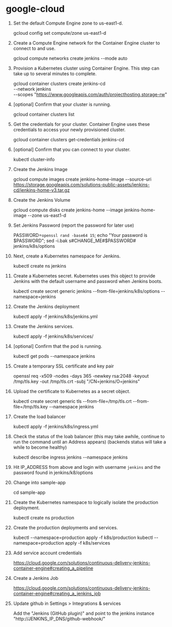 # google-cloud

1. Set the default Compute Engine zone to us-east1-d.

    gcloud config set compute/zone us-east1-d

2. Create a Compute Engine network for the Container Engine cluster to connect to and use.

    gcloud compute networks create jenkins --mode auto

3. Provision a Kubernetes cluster using Container Engine. This step can take up to several minutes to complete.

    gcloud container clusters create jenkins-cd \
      --network jenkins \
      --scopes "https://www.googleapis.com/auth/projecthosting,storage-rw"

4. [optional] Confirm that your cluster is running.

    gcloud container clusters list

5. Get the credentials for your cluster. Container Engine uses these credentials to access your newly provisioned cluster.

    gcloud container clusters get-credentials jenkins-cd

6. [optional] Confirm that you can connect to your cluster.

    kubectl cluster-info

7. Create the Jenkins Image

    gcloud compute images create jenkins-home-image --source-uri https://storage.googleapis.com/solutions-public-assets/jenkins-cd/jenkins-home-v3.tar.gz

8. Create the Jenkins Volume

    gcloud compute disks create jenkins-home --image jenkins-home-image --zone us-east1-d

9. Set Jenkins Password (report the password for later use)

    PASSWORD=`openssl rand -base64 15`; echo "Your password is $PASSWORD"; sed -i.bak s#CHANGE_ME#$PASSWORD# jenkins/k8s/options

10. Next, create a Kubernetes namespace for Jenkins.

    kubectl create ns jenkins

11. Create a Kubernetes secret. Kubernetes uses this object to provide Jenkins with the default username and password when Jenkins boots.

    kubectl create secret generic jenkins --from-file=jenkins/k8s/options --namespace=jenkins

12. Create the Jenkins deployment

    kubectl apply -f jenkins/k8s/jenkins.yml

13. Create the Jenkins services.

    kubectl apply -f jenkins/k8s/services/

14. [optional] Confirm that the pod is running.

    kubectl get pods --namespace jenkins

15. Create a temporary SSL certificate and key pair

    openssl req -x509 -nodes -days 365 -newkey rsa:2048 -keyout /tmp/tls.key -out /tmp/tls.crt -subj "/CN=jenkins/O=jenkins"

16. Upload the certificate to Kubernetes as a secret object.

    kubectl create secret generic tls --from-file=/tmp/tls.crt --from-file=/tmp/tls.key --namespace jenkins

17. Create the load balancer

    kubectl apply -f jenkins/k8s/ingress.yml

18. Check the status of the loab balancer (this may take awhile, continue to run the command until an Address appears) (backends status will take a while to become healthy)

    kubectl describe ingress jenkins --namespace jenkins

19. Hit IP_ADDRESS from above and login with username `jenkins` and the password found in jenkins/k8/options


20. Change into sample-app

    cd sample-app

21. Create the Kubernetes namespace to logically isolate the production deployment.

    kubectl create ns production

22. Create the production deployments and services.

    kubectl --namespace=production apply -f k8s/production
    kubectl --namespace=production apply -f k8s/services

23. Add service account credentials

    https://cloud.google.com/solutions/continuous-delivery-jenkins-container-engine#creating_a_pipeline

24. Create a Jenkins Job

    https://cloud.google.com/solutions/continuous-delivery-jenkins-container-engine#creating_a_jenkins_job

25. Update github in Settings > Integrations & services

    Add the "Jenkins (GitHub plugin)" and point to the jenkins instance "http://JENKINS_IP_DNS/github-webhook/"


